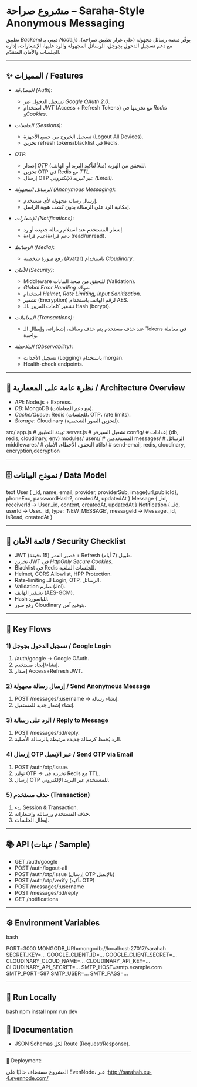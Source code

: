 # مشروع صراحة – Saraha-Style Anonymous Messaging

تطبيق *Backend* مبني بـ *Node.js* يوفّر منصة رسائل مجهولة (على غرار تطبيق صراحة)، مع دعم تسجيل الدخول بجوجل، الرسائل المجهولة والرد عليها، الإشعارات، إدارة الجلسات والأمان المتقدّم.

---

## ✨ المميزات / Features

* *المصادقة (Auth)*:

  * تسجيل الدخول عبر *Google OAuth 2.0*.
  * استخدام *JWT* (Access + Refresh Tokens) مع تخزينها في *Redis* و*Cookies*.
* *الجلسات (Sessions)*:

  * تسجيل الخروج من جميع الأجهزة (Logout All Devices).
  * تخزين refresh tokens/blacklist في Redis.
* *OTP*:

  * إصدار *OTP* للتحقق من الهوية (مثلاً لتأكيد البريد أو الهاتف).
  * تخزين OTP في Redis مع *TTL*.
  * إرسال OTP عبر *البريد الإلكتروني (Email)*.
* *الرسائل المجهولة (Anonymous Messaging)*:

  * إرسال رسالة مجهولة لأي مستخدم.
  * إمكانية الرد على الرسالة بدون كشف هوية الراسل.
* *الإشعارات (Notifications)*:

  * إشعار المستخدم عند استلام رسالة جديدة أو رد.
  * دعم قراءة/عدم قراءة (read/unread).
* *الوسائط (Media)*:

  * رفع صورة شخصية (Avatar) باستخدام *Cloudinary*.
* *الأمان (Security)*:

  * Middleware للتحقق من صحة البيانات (Validation).
  * *Global Error Handling* موحّد.
  * استخدام *Helmet, Rate Limiting, Input Sanitization*.
  * تشفير (Encryption) لرقم الهاتف باستخدام AES.
  * تشفير كلمات المرور بالـ Hash (bcrypt).
* *المعاملات (Transactions)*:

  * عند حذف مستخدم يتم حذف رسائله، إشعاراته، وإبطال الـ Tokens في معاملة واحدة.
* *الملاحظة (Observability)*:

  * تسجيل الأحداث (Logging) باستخدام morgan.
  * Health-check endpoints.

---

## 🧱 نظرة عامة على المعمارية / Architecture Overview

* *API*: Node.js + Express.
* *DB*: MongoDB (مع دعم المعاملات).
* *Cache/Queue*: Redis (للجلسات، OTP، rate limits).
* *Storage*: Cloudinary (لتخزين الصور الشخصية).



src/
  app.js             # تهيئة التطبيق
  server.js          # تشغيل السيرفر
  config/            # إعدادات (db, redis, cloudinary, env)
  modules/
    users/           # المستخدمين
    messages/        # الرسائل
  middlewares/       # التحقق، الأخطاء، الأمان
  utils/              # send-email, redis, cloudinary, encryption,decryption



---

## 🗄 نموذج البيانات / Data Model

text
User {
  _id, name, email, provider, providerSub, image{url,publicId},
  phoneEnc, passwordHash?, createdAt, updatedAt
}
Message {
  _id, receiverId -> User._id, content,
   createdAt, updatedAt
}
Notification {
  _id, userId -> User._id, type: 'NEW_MESSAGE',
  messageId -> Message._id, isRead, createdAt
}


---

## 🔐 قائمة الأمان / Security Checklist

* JWT قصير العمر (15 دقيقة) + Refresh طويل (7 أيام).
* تخزين JWT في *HttpOnly Secure Cookies*.
* Blacklist في Redis للجلسات الملغية.
* Helmet, CORS Allowlist,  HPP Protection.
* Rate-limiting للـ Login, OTP, الرسائل.
* Validation صارم (Joi).
* تشفير الهاتف (AES-GCM).
* Hash للباسورد.
* رفع صور Cloudinary بتوقيع آمن.


---

## 🔁  Key Flows

### 1) تسجيل الدخول بجوجل / Google Login

1. /auth/google → Google OAuth.
2. إنشاء/إيجاد مستخدم.
3. إصدار Access+Refresh JWT.

### 2) إرسال رسالة مجهولة / Send Anonymous Message

1. POST /messages/:username → إنشاء رسالة.
2. إنشاء إشعار جديد للمستقبل.

### 3) الرد على رسالة / Reply to Message

1. POST /messages/:id/reply.
2. الرد يُحفظ كرسالة جديدة مرتبطة بالرسالة الأصلية.

### 4) إرسال OTP عبر الإيميل / Send OTP via Email

1. POST /auth/otp/issue.
2. توليد OTP → تخزينه في Redis مع TTL.
3. إرسال OTP للمستخدم عبر البريد الإلكتروني.

### 5) حذف مستخدم (Transaction)

1. بدء Session & Transaction.
2. حذف المستخدم ورسائله وإشعاراته.
3. إبطال الجلسات.

---

## 📚 API (عينات / Sample)

* GET /auth/google
* POST /auth/logout-all
* POST /auth/otp/issue (إرسال OTP بالإيميل)
* POST /auth/otp/verify (تأكيد OTP)
* POST /messages/:username
* POST /messages/:id/reply
* GET /notifications

---

## ⚙ Environment Variables

bash

PORT=3000
MONGODB_URI=mongodb://localhost:27017/sarahah
SECRET_KEY=...
GOOGLE_CLIENT_ID=...
GOOGLE_CLIENT_SECRET=...
CLOUDINARY_CLOUD_NAME=...
CLOUDINARY_API_KEY=...
CLOUDINARY_API_SECRET=...
SMTP_HOST=smtp.example.com
SMTP_PORT=587
SMTP_USER=...
SMTP_PASS=...


---

## 🚀 Run Locally

bash
npm install
npm run dev


## 📝 اDocumentation


* JSON Schemas لكل Route (Request/Response).

---
🚀 Deployment:



المشروع مستضاف حاليًا على EvenNode،  عبر :http://sarahah.eu-4.evennode.com/

